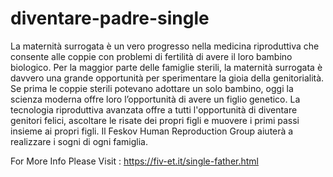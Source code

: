 # diventare-padre-single

La maternità surrogata è un vero progresso nella medicina riproduttiva che consente alle coppie con problemi di fertilità di avere il loro bambino biologico. Per la maggior parte delle famiglie sterili, la maternità surrogata è davvero una grande opportunità per sperimentare la gioia della genitorialità. Se prima le coppie sterili potevano adottare un solo bambino, oggi la scienza moderna offre loro l’opportunità di avere un figlio genetico. La tecnologia riproduttiva avanzata offre a tutti l'opportunità di diventare genitori felici, ascoltare le risate dei propri figli e muovere i primi passi insieme ai propri figli. Il Feskov Human Reproduction Group aiuterà a realizzare i sogni di ogni famiglia.

For More Info Please Visit : https://fiv-et.it/single-father.html
